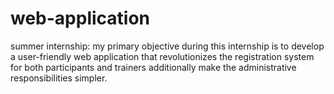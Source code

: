 # web-application
summer internship: my primary objective during this internship is to develop a user-friendly web application that revolutionizes the registration system for both participants and trainers additionally make the administrative responsibilities simpler.
